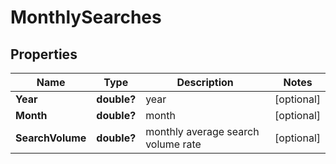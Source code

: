 # MonthlySearches


## Properties

| Name | Type | Description | Notes |
|------------ | ------------- | ------------- | -------------|
**Year** | **double?** | year |[optional]|
**Month** | **double?** | month |[optional]|
**SearchVolume** | **double?** | monthly average search volume rate |[optional]|